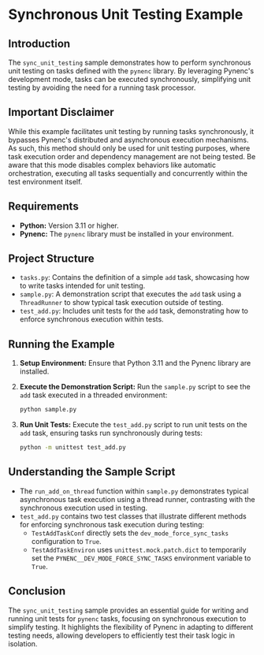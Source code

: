 # Synchronous Unit Testing Example

## Introduction

The `sync_unit_testing` sample demonstrates how to perform synchronous unit testing on tasks defined with the `pynenc` library. By leveraging Pynenc's development mode, tasks can be executed synchronously, simplifying unit testing by avoiding the need for a running task processor.

## Important Disclaimer

While this example facilitates unit testing by running tasks synchronously, it bypasses Pynenc's distributed and asynchronous execution mechanisms. As such, this method should only be used for unit testing purposes, where task execution order and dependency management are not being tested. Be aware that this mode disables complex behaviors like automatic orchestration, executing all tasks sequentially and concurrently within the test environment itself.

## Requirements

- **Python:** Version 3.11 or higher.
- **Pynenc:** The `pynenc` library must be installed in your environment.

## Project Structure

- `tasks.py`: Contains the definition of a simple `add` task, showcasing how to write tasks intended for unit testing.
- `sample.py`: A demonstration script that executes the `add` task using a `ThreadRunner` to show typical task execution outside of testing.
- `test_add.py`: Includes unit tests for the `add` task, demonstrating how to enforce synchronous execution within tests.

## Running the Example

1. **Setup Environment:**
   Ensure that Python 3.11 and the Pynenc library are installed.

2. **Execute the Demonstration Script:**
   Run the `sample.py` script to see the `add` task executed in a threaded environment:
   ```bash
   python sample.py
   ```

3. **Run Unit Tests:**
   Execute the `test_add.py` script to run unit tests on the `add` task, ensuring tasks run synchronously during tests:
   ```bash
   python -m unittest test_add.py
   ```

## Understanding the Sample Script

- The `run_add_on_thread` function within `sample.py` demonstrates typical asynchronous task execution using a thread runner, contrasting with the synchronous execution used in testing.
- `test_add.py` contains two test classes that illustrate different methods for enforcing synchronous task execution during testing:
  - `TestAddTaskConf` directly sets the `dev_mode_force_sync_tasks` configuration to `True`.
  - `TestAddTaskEnviron` uses `unittest.mock.patch.dict` to temporarily set the `PYNENC__DEV_MODE_FORCE_SYNC_TASKS` environment variable to `True`.

## Conclusion

The `sync_unit_testing` sample provides an essential guide for writing and running unit tests for `pynenc` tasks, focusing on synchronous execution to simplify testing. It highlights the flexibility of Pynenc in adapting to different testing needs, allowing developers to efficiently test their task logic in isolation.
